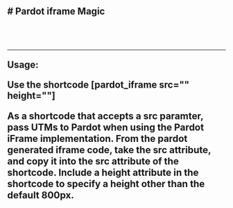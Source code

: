 <h2># Pardot iframe Magic<h2><br>
<hr>
  <p><strong>Usage:</strong></p>
  <p>Use the shortcode [pardot_iframe src="" height=""]</p>
 <p style="font-size:16pt;font-color:green">As a shortcode that accepts a src paramter, pass UTMs to Pardot when using the Pardot iFrame implementation. From the pardot generated iframe code, take the src attribute, and copy it into the src attribute of the shortcode. Include a height attribute in the shortcode to specify a height other than the default 800px. </p>
